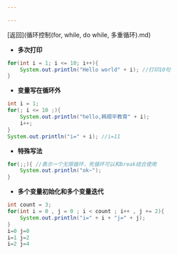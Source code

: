 ```yaml
---
 
---
```

[返回](循环控制(for, while, do while, 多重循环).md)
- **多次打印**
```java
for(int i = 1; i <= 10; i++){
	System.out.println("Hello world" + i); //打印10句
}
```
- **变量写在循环外**
```java
int i = 1;
for(; i <= 10 ;){
	System.out.println("hello,韩顺平教育" + i);
	i++;
}
System.out.println("i=" + i); //i=11
```
- **特殊写法**
```java
for(;;){ //表示一个无限循环，死循环可以和break结合使用
	System.out.println("ok~");
}
```
- **多个变量初始化和多个变量迭代**
```java
int count = 3;
for(int i = 0 , j = 0 ; i < count ; i++ , j += 2){
	System.out.println("i=" + i + "j=" + j);
}
i=0 j=0
i=1 j=2
i=2 j=4
```